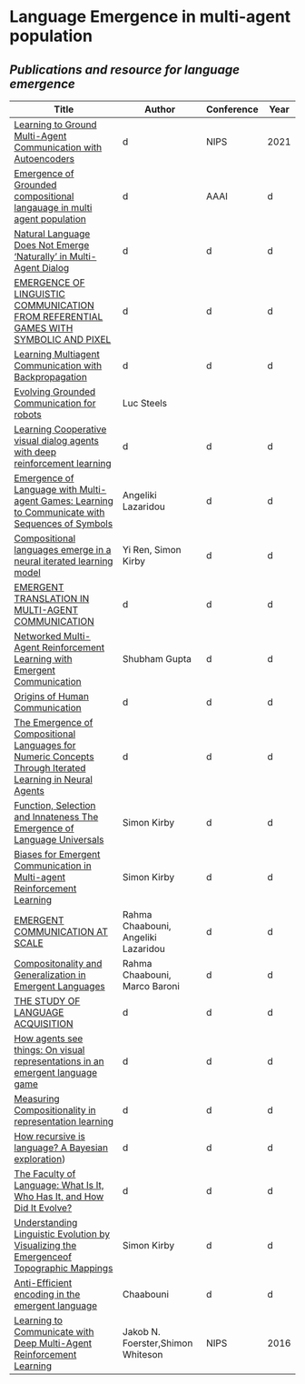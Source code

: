 # Language Emergence in multi-agent population
## _Publications and resource for language emergence_

| Title | Author | Conference  |Year|
|----------|----------|----------|---------|
|[Learning to Ground Multi-Agent Communication with Autoencoders](https://toruowo.github.io/marl-ae-comm/)|d|NIPS|2021|
|[Emergence of Grounded compositional langauage in multi agent population](https://arxiv.org/pdf/1703.04908.pdf)|d|AAAI|d|
|[Natural Language Does Not Emerge ‘Naturally’ in Multi-Agent Dialog](https://aclanthology.org/D17-1321.pdf)|d|d|d|
|[EMERGENCE OF LINGUISTIC COMMUNICATION FROM REFERENTIAL GAMES WITH SYMBOLIC AND PIXEL](https://openreview.net/pdf?id=HJGv1Z-AW)|d|d|d|
|[Learning Multiagent Communication with Backpropagation](https://proceedings.neurips.cc/paper/2016/file/55b1927fdafef39c48e5b73b5d61ea60-Paper.pdf)|d|d|d|
|[Evolving Grounded Communication for robots](https://digital.csic.es/bitstream/10261/128155/1/Evolving%20grounded.pdf)|Luc Steels|
|[Learning Cooperative visual dialog agents with deep reinforcement learning](https://openaccess.thecvf.com/content_ICCV_2017/papers/Das_Learning_Cooperative_Visual_ICCV_2017_paper.pdf)|d|d|d|
|[Emergence of Language with Multi-agent Games: Learning to Communicate with Sequences of Symbols](https://arxiv.org/pdf/1705.11192.pdf)|Angeliki Lazaridou|d|d|
|[Compositional languages emerge in a neural iterated learning model](http://www.openreview.net/pdf?id=HkePNpVKPB)|Yi Ren, Simon Kirby|d|d|
|[EMERGENT TRANSLATION IN MULTI-AGENT COMMUNICATION](https://arxiv.org/pdf/1710.06922.pdf)|d|d|d|
|[Networked Multi-Agent Reinforcement Learning with Emergent Communication](https://arxiv.org/pdf/2004.02780.pdf)|Shubham Gupta|d|d|
|[Origins of Human Communication](https://yzhu.io/courses/core/reading/06.tomasello.pdf)|d|d|d|
|[The Emergence of Compositional Languages for Numeric Concepts Through Iterated Learning in Neural Agents](https://arxiv.org/pdf/1910.05291.pdf)|d|d|d|
|[Function, Selection and Innateness The Emergence of Language Universals](http://www.lel.ed.ac.uk/~simon/Papers/Kirby/thesis.pdf)|Simon Kirby|d|d|
|[Biases for Emergent Communication in Multi-agent Reinforcement Learning](https://proceedings.neurips.cc/paper_files/paper/2019/file/fe5e7cb609bdbe6d62449d61849c38b0-Paper.pdf)|Simon Kirby|d|d|
|[EMERGENT COMMUNICATION AT SCALE](https://openreview.net/pdf?id=AUGBfDIV9rL)|Rahma Chaabouni, Angeliki Lazaridou|d|d|
|[Compositonality and Generalization in Emergent Languages](https://aclanthology.org/2020.acl-main.407.pdf)|Rahma Chaabouni, Marco Baroni|d|d
|[THE STUDY OF LANGUAGE ACQUISITION](https://www.researchgate.net/profile/Robin-Campbell/publication/265778931_The_Study_of_Language_Acquisition/links/5695a83908ae425c68985e25/The-Study-of-Language-Acquisition.pdf)|d|d|d|
|[How agents see things: On visual representations in an emergent language game](https://aclanthology.org/D18-1119.pdf)|d|d|d|
|[Measuring Compositionality in representation learning](https://openreview.net/pdf?id=HJz05o0qK7)|d|d|d|
|[How recursive is language? A Bayesian exploration](https://sites.socsci.uci.edu/~lpearl/courses/readings/PerforsEtAl2010_RecursiveLang.pdf))|d|d|d|
|[The Faculty of Language: What Is It, Who Has It, and How Did It Evolve?](https://www.science.org/doi/pdf/10.1126/science.298.5598.1569)|d|d|d|
|[Understanding Linguistic Evolution by Visualizing the Emergenceof Topographic Mappings](https://citeseerx.ist.psu.edu/document?repid=rep1&type=pdf&doi=6a54db36afce548b5e4deefb3a4df0428a13a813)|Simon Kirby|d|d|
|[Anti-Efficient encoding in the emergent language](https://hal.science/hal-02274205/document#:~:text=Surprisingly%2C%20we%20find%20that%20networks,towards%20the%20maximum%20length%20threshold.)|Chaabouni|d|d|
|[Learning to Communicate with Deep Multi-Agent Reinforcement Learning](https://proceedings.neurips.cc/paper/2016/file/c7635bfd99248a2cdef8249ef7bfbef4-Paper.pdf)|Jakob N. Foerster,Shimon Whiteson|NIPS|2016|
